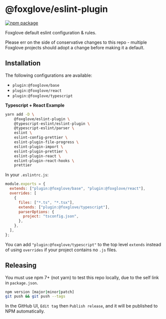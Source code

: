 # @foxglove/eslint-plugin

[![npm package](https://img.shields.io/npm/v/@foxglove/eslint-plugin)](https://www.npmjs.com/package/@foxglove/eslint-plugin)

Foxglove default eslint configuration & rules.

Please err on the side of conservative changes to this repo - multiple Foxglove projects should adopt a change before making it a default.

## Installation

The following configurations are available:

- `plugin:@foxglove/base`
- `plugin:@foxglove/react`
- `plugin:@foxglove/typescript`

**Typescript + React Example**

```sh
yarn add -D \
    @foxglove/eslint-plugin \
    @typescript-eslint/eslint-plugin \
    @typescript-eslint/parser \
    eslint \
    eslint-config-prettier \
    eslint-plugin-file-progress \
    eslint-plugin-import \
    eslint-plugin-prettier \
    eslint-plugin-react \
    eslint-plugin-react-hooks \
    prettier
```

In your `.eslintrc.js`:

```js
module.exports = {
  extends: ["plugin:@foxglove/base", "plugin:@foxglove/react"],
  overrides: [
    {
      files: ["*.ts", "*.tsx"],
      extends: ["plugin:@foxglove/typescript"],
      parserOptions: {
        project: "tsconfig.json",
      },
    },
  ],
};
```

You can add `"plugin:@foxglove/typescript"` to the top level `extends` instead of using `overrides` if your project contains no `.js` files.

## Releasing

You must use npm 7+ (not yarn) to test this repo locally, due to the self link in `package.json`.

```sh
npm version [major|minor|patch]
git push && git push --tags
```

In the GitHub UI, `Edit tag` then `Publish release`, and it will be published to NPM automatically.
